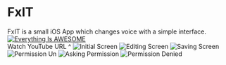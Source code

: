 # FxIT

FxIT is a small iOS App which changes voice with a simple interface.
[![Everything Is AWESOME](https://img.youtube.com/vi/2imta-WVpr0/0.jpg)](https://www.youtube.com/watch?v=2imta-WVpr0 "FxIT - First Test")  
Watch YouTube URL ^
![Initial Screen](sc/InitialScreen.PNG)
![Editing Screen](sc/EditingScreen.PNG)
![Saving Screen](sc/SavingScreen.PNG)
![Permission Un](sc/PermissionUndetermined.PNG)
![Asking Permission](sc/AskingPermission.PNG)
![Permission Denied](sc/PermissionDenied.PNG)
